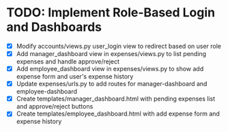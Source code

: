 # TODO: Implement Role-Based Login and Dashboards

- [x] Modify accounts/views.py user_login view to redirect based on user role
- [x] Add manager_dashboard view in expenses/views.py to list pending expenses and handle approve/reject
- [x] Add employee_dashboard view in expenses/views.py to show add expense form and user's expense history
- [x] Update expenses/urls.py to add routes for manager-dashboard and employee-dashboard
- [x] Create templates/manager_dashboard.html with pending expenses list and approve/reject buttons
- [x] Create templates/employee_dashboard.html with add expense form and expense history
